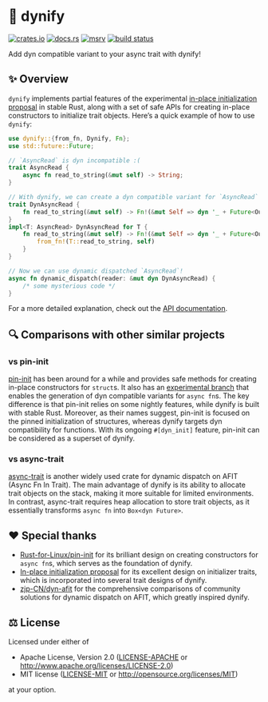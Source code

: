 # 🦕 dynify

[![crates.io](https://img.shields.io/crates/v/dynify)](https://crates.io/crates/dynify)
[![docs.rs](https://img.shields.io/docsrs/dynify)](https://docs.rs/dynify)
[![msrv](https://img.shields.io/crates/msrv/dynify)](https://crates.io/crates/dynify)
[![build status](https://img.shields.io/github/actions/workflow/status/loichyan/dynify/cicd.yml)](https://github.com/loichyan/dynify/actions)

Add dyn compatible variant to your async trait with dynify!

## ✨ Overview

`dynify` implements partial features of the experimental
[in-place initialization proposal](https://github.com/rust-lang/lang-team/issues/336) in stable
Rust, along with a set of safe APIs for creating in-place constructors to initialize trait objects.
Here’s a quick example of how to use `dynify`:

```rust
use dynify::{from_fn, Dynify, Fn};
use std::future::Future;

// `AsyncRead` is dyn incompatible :(
trait AsyncRead {
    async fn read_to_string(&mut self) -> String;
}

// With dynify, we can create a dyn compatible variant for `AsyncRead` in a few lines :)
trait DynAsyncRead {
    fn read_to_string(&mut self) -> Fn!(&mut Self => dyn '_ + Future<Output = String>);
}
impl<T: AsyncRead> DynAsyncRead for T {
    fn read_to_string(&mut self) -> Fn!(&mut Self => dyn '_ + Future<Output = String>) {
        from_fn!(T::read_to_string, self)
    }
}

// Now we can use dynamic dispatched `AsyncRead`!
async fn dynamic_dispatch(reader: &mut dyn DynAsyncRead) {
    /* some mysterious code */
}
```

For a more detailed explanation, check out the [API documentation](https://docs.rs/dynify).

## 🔍 Comparisons with other similar projects

### vs pin-init

[pin-init](https://crates.io/crates/pin-init) has been around for a while and provides safe methods
for creating in-place constructors for `struct`s. It also has an
[experimental branch](https://github.com/Rust-for-Linux/pin-init/tree/dev/experimental/dyn) that
enables the generation of dyn compatible variants for `async fn`s. The key difference is that
pin-init relies on some nightly features, while dynify is built with stable Rust. Moreover, as their
names suggest, pin-init is focused on the pinned initialization of structures, whereas dynify
targets dyn compatibility for functions. With its ongoing `#[dyn_init]` feature, pin-init can be
considered as a superset of dynify.

### vs async-trait

[async-trait](https://crates.io/crates/async-trait) is another widely used crate for dynamic
dispatch on AFIT (Async Fn In Trait). The main advantage of dynify is its ability to allocate trait
objects on the stack, making it more suitable for limited environments. In contrast, async-trait
requires heap allocation to store trait objects, as it essentially transforms `async fn` into
`Box<dyn Future>`.

## ♥️ Special thanks

- [Rust-for-Linux/pin-init](https://github.com/Rust-for-Linux/pin-init) for its brilliant design on
  creating constructors for `async fn`s, which serves as the foundation of dynify.
- [In-place initialization proposal](https://hackmd.io/@aliceryhl/BJutRcPblx) for its excellent
  design on initializer traits, which is incorporated into several trait designs of dynify.
- [zjp-CN/dyn-afit](https://github.com/zjp-CN/dyn-afit) for the comprehensive comparisons of
  community solutions for dynamic dispatch on AFIT, which greatly inspired dynify.

## ⚖️ License

Licensed under either of

- Apache License, Version 2.0 ([LICENSE-APACHE](LICENSE-APACHE) or
  <http://www.apache.org/licenses/LICENSE-2.0>)
- MIT license ([LICENSE-MIT](LICENSE-MIT) or <http://opensource.org/licenses/MIT>)

at your option.
